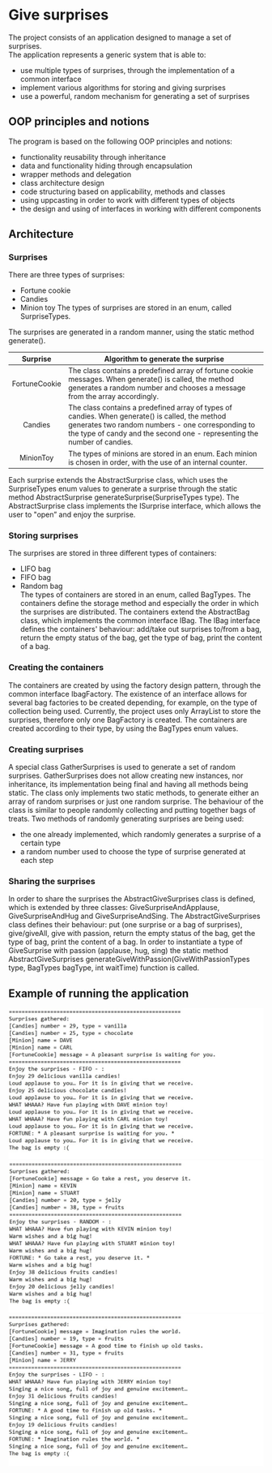 # Give surprises
The project consists of an application designed to manage a set of surprises.  
The application represents a generic system that is able to:
- use multiple types of surprises, through the implementation of a common interface
- implement various algorithms for storing and giving surprises
- use a powerful, random mechanism for generating a set of surprises

## OOP principles and notions
The program is based on the following OOP principles and notions:
- functionality reusability through inheritance
- data and functionality hiding through encapsulation
- wrapper methods and delegation
- class architecture design
- code structuring based on applicability, methods and classes
- using uppcasting in order to work with different types of objects  
- the design and using of interfaces in working with different components

## Architecture
### Surprises
There are three types of surprises:
- Fortune cookie 
- Candies
- Minion toy
The types of surprises are stored in an enum, called SurpriseTypes. 

The surprises are generated in a random manner, using the static method generate().

| Surprise | Algorithm to generate the surprise |
| :-:      |  --------------------------------- |
| FortuneCookie | The class contains a predefined array of fortune cookie messages. When generate() is called, the method generates a random number and chooses a message from the array accordingly.|
| Candies | The class contains a predefined array of types of candies. When generate() is called, the method generates two random numbers - one corresponding to the type of candy and the second one - representing the number of candies.|
| MinionToy | The types of minions are stored in an enum. Each minion is chosen in order, with the use of an internal counter.|

Each surprise extends the AbstractSurprise class, which uses the SurpriseTypes enum values to generate a surprise through the static method AbstractSurprise generateSurprise(SurpriseTypes type).
The AbstractSurprise class implements the ISurprise interface, which allows the user to "open” and enjoy the surprise.

### Storing surprises
The surprises are stored in three different types of containers:
- LIFO bag
- FIFO bag
- Random bag  
The types of containers are stored in an enum, called BagTypes. 
The containers define the storage method and especially the order in which the surprises are distributed. The containers extend the AbstractBag class, which implements the common interface IBag.
The IBag interface defines the containers' behaviour: add/take out surprises to/from a bag, return the empty status of the bag, get the type of bag, print the content of a bag.

### Creating the containers
The containers are created by using the factory design pattern, through the common interface IbagFactory.
The existence of an interface allows for several bag factories to be created depending, for example, on the type of collection being used.  Currently, the project uses only ArrayList to store the surprises, therefore only one BagFactory is created.
The containers are created according to their type, by using the BagTypes enum values.

### Creating surprises
A special class GatherSurprises is used to generate a set of random surprises. 
GatherSurprises does not allow creating new instances, nor inheritance, its implementation being final and having all methods being static. 
The class only implements two static methods, to generate either an array of random surprises or just one random surprise.
The behaviour of the class is similar to people randomly collecting and putting together bags of treats. 
Two methods of randomly generating surprises are being used:
- the one already implemented, which randomly generates a surprise of a certain type
- a random number used to choose the type of surprise generated at each step

### Sharing the surprises
In order to share the surprises the AbstractGiveSurprises class is defined, which is extended by three classes: GiveSurpriseAndApplause, GiveSurpriseAndHug and GiveSurpriseAndSing. The AbstractGiveSurprises class defines their behaviour: put (one surprise or a bag of surprises), give/giveAll, give with passion, return the empty status of the bag, get the type of bag, print the content of a bag.
In order to instantiate a type of GiveSurprise with passion (applause, hug, sing) the static method  AbstractGiveSurprises generateGiveWithPassion(GiveWithPassionTypes type, BagTypes bagType, int waitTime) function is called.

## Example of running the application
![picture1](Screenshots/picture1.jpg)
![picture2](Screenshots/picture2.jpg)
![picture3](Screenshots/picture3.jpg)
